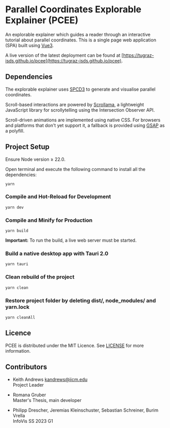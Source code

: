 # Parallel Coordinates Explorable Explainer (PCEE)

An explorable explainer which guides a reader through an interactive tutorial about parallel coordinates.
This is a single page web application (SPA) built using [Vue3](https://vuejs.org/).

A live version of the latest deployment can be found at
[https://tugraz-isds.github.io/pcee](https://tugraz-isds.github.io/pcee).

## Dependencies

The explorable explainer uses [SPCD3](https://github.com/tugraz-isds/spcd3) to generate and
visualise parallel coordinates.

Scroll-based interactions are powered by [Scrollama](https://github.com/russellsamora/scrollama),
a lightweight JavaScript library for scrollytelling using the Intersection Observer API.

Scroll-driven animations are implemented using native CSS.
For browsers and platforms that don't yet support it, a fallback is provided
using [GSAP](https://github.com/greensock/GSAP) as a polyfill.

## Project Setup

Ensure Node version ≥ 22.0.

Open terminal and execute the following command to install all the dependencies:

```
yarn
```

### Compile and Hot-Reload for Development

```
yarn dev
```

### Compile and Minify for Production

```
yarn build
```

**Important:** To run the build, a live web server must be started.

### Build a native desktop app with Tauri 2.0

```
yarn tauri
```

### Clean rebuild of the project

```
yarn clean
```

### Restore project folder by deleting dist/, node_modules/ and yarn.lock

```
yarn cleanAll
```



## Licence

PCEE is distributed under the MIT Licence. See [LICENSE](LICENSE) for
more information.



## Contributors

- Keith Andrews [kandrews@iicm.edu](mailto:kandrews@iicm.edu?subject=Rslidy)  
  Project Leader

- Romana Gruber  
  Master's Thesis, main developer

- Philipp Drescher, Jeremias Kleinschuster, Sebastian Schreiner, Burim Vrella  
  InfoVis SS 2023 G1


